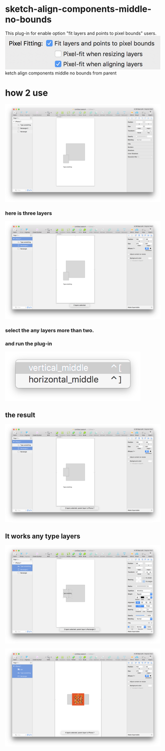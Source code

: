 # sketch-align-components-middle-no-bounds

This plug-in for enable option "fit layers and points to pixel bounds" users.
![](https://github.com/zaeval/sketch-align-components-middle-no-bounds/blob/master/7.png?raw=true)
ketch align components middle no bounds from parent 


# how 2 use

![](https://github.com/zaeval/sketch-align-components-middle-no-bounds/blob/master/1.png?raw=true)

### here is three layers

![](https://github.com/zaeval/sketch-align-components-middle-no-bounds/blob/master/2.png?raw=true)

### select the any layers more than two.

### and run the plug-in

![](https://github.com/zaeval/sketch-align-components-middle-no-bounds/blob/master/3.png?raw=true)

## the result

![](https://github.com/zaeval/sketch-align-components-middle-no-bounds/blob/master/4.png?raw=true)

## It works any type layers

![](https://github.com/zaeval/sketch-align-components-middle-no-bounds/blob/master/5.png?raw=true)

![](https://github.com/zaeval/sketch-align-components-middle-no-bounds/blob/master/6.png?raw=true)